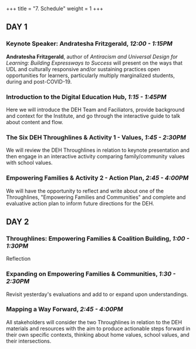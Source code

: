 +++
title = "7. Schedule"
weight = 1
+++

## DAY 1

### Keynote Speaker: Andratesha Fritzgerald, *12:00 - 1:15PM*

**Andratesha Fritzgerald**, author of *Antiracism and Universal Design for Learning: Building Expressways to Success* will present on the ways that UDL and culturally responsive and/or sustaining practices open opportunities for learners, particularly multiply marginalized students, during and post-COVID-19.

### Introduction to the Digital Education Hub, *1:15 - 1:45PM*

Here we will introduce the DEH Team and Faciliators, provide background and context for the Institute, and go through the interactive guide to talk about content and flow.

### The Six DEH Throughlines & Activity 1 - Values, *1:45 - 2:30PM*

We will review the DEH Throughlines in relation to keynote presentation and then engage in an interactive activity comparing family/community values with school values.

### Empowering Families & Activity 2 - Action Plan, *2:45 - 4:00PM*

We will have the opportunity to reflect and write about one of the Throughlines, "Empowering Families and Communities" and complete and evaluative action plan to inform future directions for the DEH.

## DAY 2

### Throughlines: Empowering Families & Coalition Building, *1:00 - 1:30PM*

Reflection

### Expanding on Empowering Families & Communities, *1:30 - 2:30PM*

Revisit yesterday's evaluations and add to or expand upon understandings.

### Mapping a Way Forward, *2:45 - 4:00PM*

All stakeholders will consider the two Throughlines in relation to the DEH materials and resources with the aim to produce actionable steps forward in their own specific contexts, thinking about home values, school values, and their intersections.
